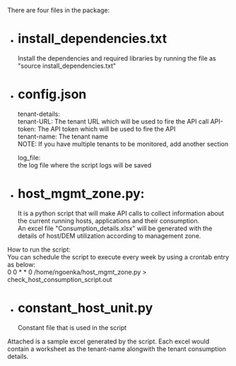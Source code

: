 There are four files in the package:  
 - install_dependencies.txt  
   ========================
   Install the dependencies and required libraries by running the file as "source install_dependencies.txt"  
 
 - config.json  
   ===========
   tenant-details:  
     tenant-URL: The tenant URL which will be used to fire the API call 
     API-token: The API token which will be used to fire the API  
     tenant-name: The tenant name  
   NOTE: If you have multiple tenants to be monitored, add another section  

   log_file:  
    the log file where the script logs will be saved  
   
- host_mgmt_zone.py:  
  ================
   It is a python script that will make API calls to collect information about the current running hosts, applications and their consumption.  
   An excel file "Consumption_details.xlsx" will be generated with the details of host/DEM utilization according to management zone.  

How to run the script:  
You can schedule the script to execute every week by using a crontab entry as below:  
0 0 * * 0 /home/ngoenka/host_mgmt_zone.py > check_host_consumption_script.out  

- constant_host_unit.py  
  ====================
  Constant file that is used in the script  

Attached is a sample excel generated by the script. Each excel would contain a worksheet as the tenant-name alongwith the tenant consumption details.  
